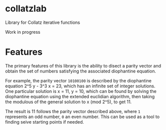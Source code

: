 # collatzlab
Library for Collatz iterative functions

Work in progress

# Features
The primary features of this library is the ability to disect a parity vector and obtain the set of numbers satisfying the associated diophantine equation.

For example, the parity vector `10100100` is described by the diophantine equation 2^5 y - 3^3 x = 23, which has an infinite set of integer solutions.
One particular solution is x = 11, y = 10, which can be found by solving the diophantine equation using the extended euclidian algorithm, then taking the modulous of the general solution to x (mod 2^5), to get 11.

The result is 11 follows the parity vector described above, where `1` represents an odd number, `0` an even number. This can be used as a tool to finding seive starting points if needed.
